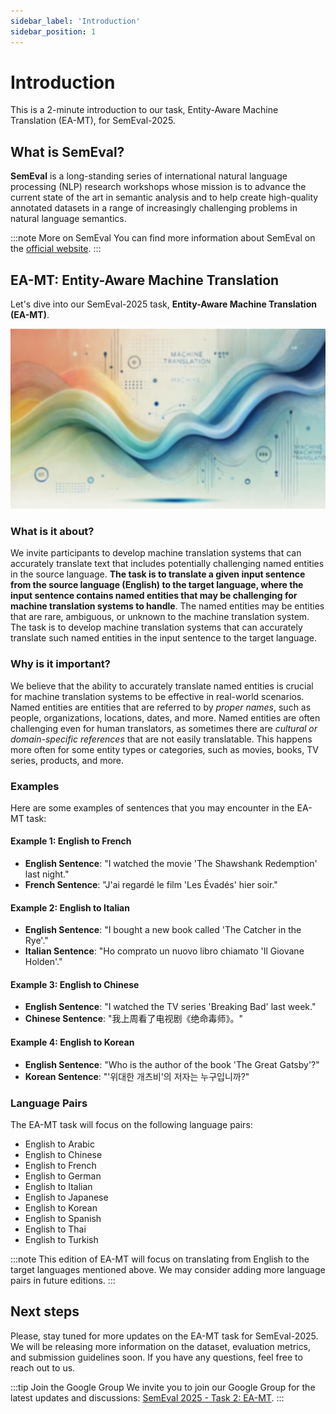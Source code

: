 ```yaml
---
sidebar_label: 'Introduction'
sidebar_position: 1
---
```


# Introduction
This is a 2-minute introduction to our task, Entity-Aware Machine Translation (EA-MT), for SemEval-2025.

## What is SemEval?
**SemEval** is a long-standing series of international natural language processing (NLP) research workshops whose mission is to advance the current state of the art in semantic analysis and to help create high-quality annotated datasets in a range of increasingly challenging problems in natural language semantics.

:::note More on SemEval
You can find more information about SemEval on the [official website](https://semeval.github.io/).
:::

## EA-MT: Entity-Aware Machine Translation
Let's dive into our SemEval-2025 task, **Entity-Aware Machine Translation (EA-MT)**.

![Background Image](/img/background-blurred.jpg)

### What is it about?
We invite participants to develop machine translation systems that can accurately translate text that includes potentially challenging named entities in the source language. **The task is to translate a given input sentence from the source language (English) to the target language, where the input sentence contains named entities that may be challenging for machine translation systems to handle**. The named entities may be entities that are rare, ambiguous, or unknown to the machine translation system. The task is to develop machine translation systems that can accurately translate such named entities in the input sentence to the target language.

### Why is it important?
We believe that the ability to accurately translate named entities is crucial for machine translation systems to be effective in real-world scenarios. Named entities are entities that are referred to by *proper names*, such as people, organizations, locations, dates, and more. Named entities are often challenging even for human translators, as sometimes there are *cultural or domain-specific references* that are not easily translatable. This happens more often for some entity types or categories, such as movies, books, TV series, products, and more.

### Examples
Here are some examples of sentences that you may encounter in the EA-MT task:

#### Example 1: English to French
* **English Sentence**: "I watched the movie 'The Shawshank Redemption' last night."
* **French Sentence**: "J'ai regardé le film 'Les Évadés' hier soir."

#### Example 2: English to Italian
* **English Sentence**: "I bought a new book called 'The Catcher in the Rye'."
* **Italian Sentence**: "Ho comprato un nuovo libro chiamato 'Il Giovane Holden'."

#### Example 3: English to Chinese
* **English Sentence**: "I watched the TV series 'Breaking Bad' last week."
* **Chinese Sentence**: "我上周看了电视剧《绝命毒师》。"

#### Example 4: English to Korean
* **English Sentence**: "Who is the author of the book 'The Great Gatsby'?"
* **Korean Sentence**: "'위대한 개츠비'의 저자는 누구입니까?"

### Language Pairs
The EA-MT task will focus on the following language pairs:
* English to Arabic
* English to Chinese
* English to French
* English to German
* English to Italian
* English to Japanese
* English to Korean
* English to Spanish
* English to Thai
* English to Turkish

:::note
This edition of EA-MT will focus on translating from English to the target languages mentioned above. We may consider adding more language pairs in future editions.
:::

## Next steps
Please, stay tuned for more updates on the EA-MT task for SemEval-2025. We will be releasing more information on the dataset, evaluation metrics, and submission guidelines soon. If you have any questions, feel free to reach out to us.

:::tip Join the Google Group
We invite you to join our Google Group for the latest updates and discussions: [SemEval 2025 - Task 2: EA-MT](https://groups.google.com/a/uniroma1.it/g/semeval-2025-task-2-ea-mt).
:::
